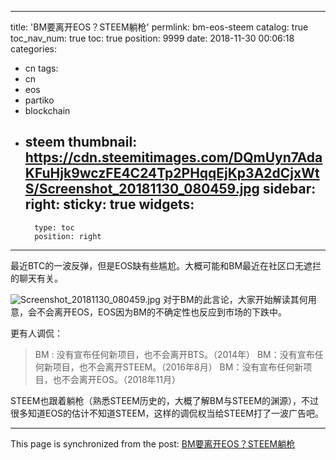
---
title: 'BM要离开EOS？STEEM躺枪'
permlink: bm-eos-steem
catalog: true
toc_nav_num: true
toc: true
position: 9999
date: 2018-11-30 00:06:18
categories:
- cn
tags:
- cn
- eos
- partiko
- blockchain
- steem
thumbnail: https://cdn.steemitimages.com/DQmUyn7AdaKFuHjk9wczFE4C24Tp2PHqqEjKp3A2dCjxWtS/Screenshot_20181130_080459.jpg
sidebar:
    right:
        sticky: true
widgets:
    -
        type: toc
        position: right
---


最近BTC的一波反弹，但是EOS缺有些尴尬。大概可能和BM最近在社区口无遮拦的聊天有关。

![Screenshot_20181130_080459.jpg](https://cdn.steemitimages.com/DQmUyn7AdaKFuHjk9wczFE4C24Tp2PHqqEjKp3A2dCjxWtS/Screenshot_20181130_080459.jpg)
对于BM的此言论，大家开始解读其何用意，会不会离开EOS，EOS因为BM的不确定性也反应到市场的下跌中。


更有人调侃：

> BM : 没有宣布任何新项目，也不会离开BTS。（2014年）
BM：没有宣布任何新项目，也不会离开STEEM。（2016年8月）
BM：没有宣布任何新项目，也不会离开EOS。（2018年11月）

STEEM也跟着躺枪（熟悉STEEM历史的，大概了解BM与STEEM的渊源），不过很多知道EOS的估计不知道STEEM，这样的调侃权当给STEEM打了一波广告吧。

- - -

This page is synchronized from the post: [BM要离开EOS？STEEM躺枪](https://steemit.com/@yellowbird/bm-eos-steem)
